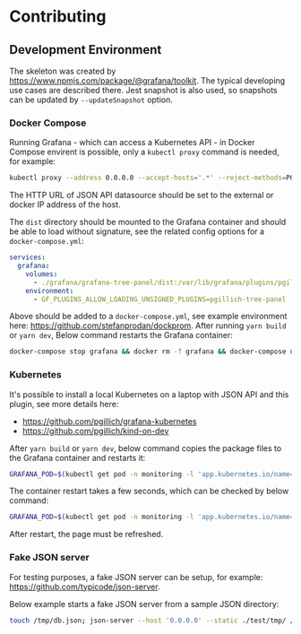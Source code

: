 # Contributing

## Development Environment

The skeleton was created by <https://www.npmjs.com/package/@grafana/toolkit>. The typical developing use cases are described there. Jest snapshot is also used, so snapshots can be updated by `--updateSnapshot` option.

### Docker Compose

Running Grafana - which can access a Kubernetes API - in Docker Compose envirent is possible, only a `kubectl proxy` command is needed, for example:

```sh
kubectl proxy --address 0.0.0.0 --accept-hosts='.*' --reject-methods=POST,PUT,PATCH -v5
```

The HTTP URL of JSON API datasource should be set to the external or docker IP address of the host.

The `dist` directory should be mounted to the Grafana container and should be able to load without signature, see the related config options for a `docker-compose.yml`:

```yaml
services:
  grafana:
    volumes:
      - ./grafana/grafana-tree-panel/dist:/var/lib/grafana/plugins/pgillich-tree-panel
    environment:
      - GF_PLUGINS_ALLOW_LOADING_UNSIGNED_PLUGINS=pgillich-tree-panel
```

Above should be added to a `docker-compose.yml`, see example environment here: <https://github.com/stefanprodan/dockprom>. After running `yarn build` or `yarn dev`, Below command restarts the Grafana container:

```sh
docker-compose stop grafana && docker rm -f grafana && docker-compose up -d grafana
```

### Kubernetes

It's possible to install a local Kubernetes on a laptop with JSON API and this plugin, see more details here:

* <https://github.com/pgillich/grafana-kubernetes>
* <https://github.com/pgillich/kind-on-dev>

After `yarn build` or `yarn dev`, below command copies the package files to the Grafana container and restarts it:

```sh
GRAFANA_POD=$(kubectl get pod -n monitoring -l 'app.kubernetes.io/name=grafana' -o name | sed 's#^pod/##g'); kubectl exec -n monitoring ${GRAFANA_POD} -c grafana -- /bin/sh -c 'rm -rf /var/lib/grafana/plugins/pgillich-tree-panel/*' kubectl cp ./dist -n monitoring -c grafana ${GRAFANA_POD}:/var/lib/grafana/plugins/pgillich-tree-panel; kubectl exec -n monitoring ${GRAFANA_POD} -c grafana -- /bin/sh -c 'ps -ef; kill 1'
```

The container restart takes a few seconds, which can be checked by below command:

```sh
GRAFANA_POD=$(kubectl get pod -n monitoring -l 'app.kubernetes.io/name=grafana' -o name | sed 's#^pod/##g'); kubectl exec -n monitoring ${GRAFANA_POD} -c grafana -- /bin/sh -c 'ps -ef'
```

After restart, the page must be refreshed.

### Fake JSON server

For testing purposes, a fake JSON server can be setup, for example: <https://github.com/typicode/json-server>.

Below example starts a fake JSON server from a sample JSON directory:

```sh
touch /tmp/db.json; json-server --host '0.0.0.0' --static ./test/tmp/ /tmp/db.json
```
